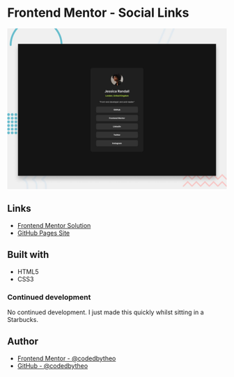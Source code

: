 # Frontend Mentor - Social Links

![Design preview for the Recipe page coding challenge](./design/desktop-preview.jpg)

## Links

-   [Frontend Mentor Solution]()
-   [GitHub Pages Site]()

## Built with

-   HTML5
-   CSS3

### Continued development

No continued development. I just made this quickly whilst sitting in a Starbucks.

## Author

-   [Frontend Mentor - @codedbytheo](https://www.frontendmentor.io/profile/codedbytheo)
-   [GitHub - @codedbytheo](https://github.com/codedbytheo)
